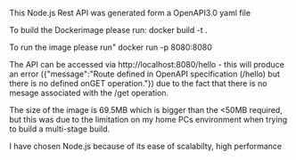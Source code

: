 This Node.js Rest API was generated form a OpenAPI3.0 yaml file

To build the Dockerimage please run:
docker build -t <your tag> .
  
  To run the image please run"
  docker run -p 8080:8080 <your tag>
  
 The API can be accessed via http://localhost:8080/hello  - this will produce an error ({"message":"Route defined in OpenAPI specification (/hello) but there is no defined onGET operation."}) due to the fact that there is no mesage associated with the /get operation.  
 
 The size of the image is 69.5MB which is bigger than the <50MB required, but this was due to the limitation on my home PCs environment when trying to build a multi-stage build. 
 
 I have chosen Node.js because of its ease of scalabilty, high performance
